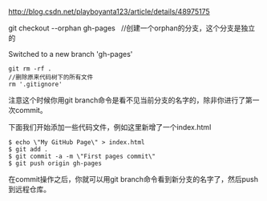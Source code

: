 http://blog.csdn.net/playboyanta123/article/details/48975175

   git checkout --orphan gh-pages
   //创建一个orphan的分支，这个分支是独立的
   
Switched to a new branch 'gh-pages'

    git rm -rf .
    //删除原来代码树下的所有文件
    rm '.gitignore'
    
注意这个时候你用git branch命令是看不见当前分支的名字的，除非你进行了第一次commit。

下面我们开始添加一些代码文件，例如这里新增了一个index.html

    $ echo \"My GitHub Page\" > index.html
    $ git add .
    $ git commit -a -m \"First pages commit\"
    $ git push origin gh-pages
    
在commit操作之后，你就可以用git branch命令看到新分支的名字了，然后push到远程仓库。
